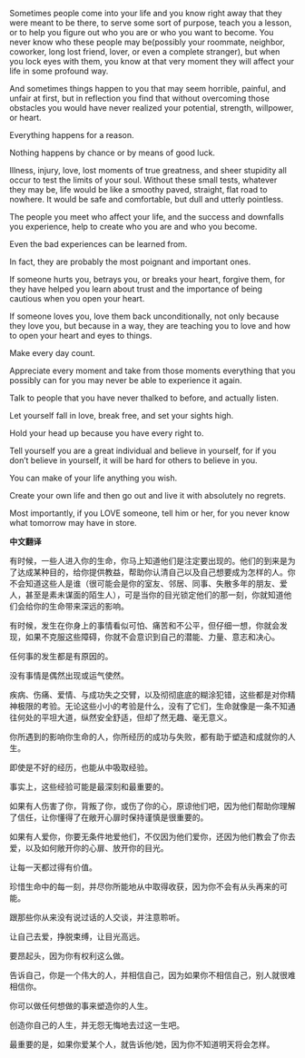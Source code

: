 

Sometimes people come into your life and you know right away that they were meant to be there, to serve some sort of purpose, teach you a lesson, or to help you figure out who you are or who you want to become. You never know who these people may be(possibly your roommate, neighbor, coworker, long lost friend, lover, or even a complete stranger), but when you lock eyes with them, you know at that very moment they will affect your life in some profound way.

And sometimes things happen to you that may seem horrible, painful, and unfair at first, but in reflection you find that without overcoming those obstacles you would have never realized your potential, strength, willpower, or heart.

Everything happens for a reason.

Nothing happens by chance or by means of good luck.

Illness, injury, love, lost moments of true greatness, and sheer stupidity all occur to test the limits of your soul. Without these small tests, whatever they may be, life would be like a smoothy paved, straight, flat road to nowhere. It would be safe and comfortable, but dull and utterly pointless.

The people you meet who affect your life, and the success and downfalls you experience, help to create who you are and who you become.

Even the bad experiences can be learned from.

In fact, they are probably the most poignant and important ones.

If someone hurts you, betrays you, or breaks your heart, forgive them, for they have helped you learn about trust and the importance of being cautious when you open your heart.

If someone loves you, love them back unconditionally, not only because they love you, but because in a way, they are teaching you to love and how to open your heart and eyes to things.

Make every day count.

Appreciate every moment and take from those moments everything that you possibly can for you may never be able to experience it again.

Talk to people that you have never thalked to before, and actually listen.

Let yourself fall in love, break free, and set your sights high.

Hold your head up because you have every right to.

Tell yourself you are a great individual and believe in yourself, for if you don’t believe in yourself, it will be hard for others to believe in you.

You can make of your life anything you wish.

Create your own life and then go out and live it with absolutely no regrets.

Most importantly, if you LOVE someone, tell him or her, for you never know what tomorrow may have in store.

**中文翻译**

有时候，一些人进入你的生命，你马上知道他们是注定要出现的。他们的到来是为了达成某种目的，给你提供教益，帮助你认清自己以及自己想要成为怎样的人。你不会知道这些人是谁（很可能会是你的室友、邻居、同事、失散多年的朋友、爱人，甚至是素未谋面的陌生人），可是当你的目光锁定他们的那一刻，你就知道他们会给你的生命带来深远的影响。

有时候，发生在你身上的事情看似可怕、痛苦和不公平，但仔细一想，你就会发现，如果不克服这些障碍，你就不会意识到自己的潜能、力量、意志和决心。

任何事的发生都是有原因的。

没有事情是偶然出现或运气使然。

疾病、伤痛、爱情、与成功失之交臂，以及彻彻底底的糊涂犯错，这些都是对你精神极限的考验。无论这些小小的考验是什么，没有了它们，生命就像是一条不知通往何处的平坦大道，纵然安全舒适，但却了然无趣、毫无意义。

你所遇到的影响你生命的人，你所经历的成功与失败，都有助于塑造和成就你的人生。

即使是不好的经历，也能从中吸取经验。

事实上，这些经验可能是最深刻和最重要的。

如果有人伤害了你，背叛了你，或伤了你的心，原谅他们吧，因为他们帮助你理解了信任，让你懂得了在敞开心扉时保持谨慎是很重要的。

如果有人爱你，你要无条件地爱他们，不仅因为他们爱你，还因为他们教会了你去爱，以及如何敞开你的心扉、放开你的目光。 

 让每一天都过得有价值。

珍惜生命中的每一刻，并尽你所能地从中取得收获，因为你不会有从头再来的可能。

跟那些你从来没有说过话的人交谈，并注意聆听。

让自己去爱，挣脱束缚，让目光高远。

要昂起头，因为你有权利这么做。

告诉自己，你是一个伟大的人，并相信自己，因为如果你不相信自己，别人就很难相信你。

你可以做任何想做的事来塑造你的人生。

创造你自己的人生，并无怨无悔地去过这一生吧。

最重要的是，如果你爱某个人，就告诉他/她，因为你不知道明天将会怎样。